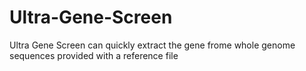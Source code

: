 # Ultra-Gene-Screen
Ultra Gene Screen can quickly extract the gene frome whole genome sequences provided with a reference file
